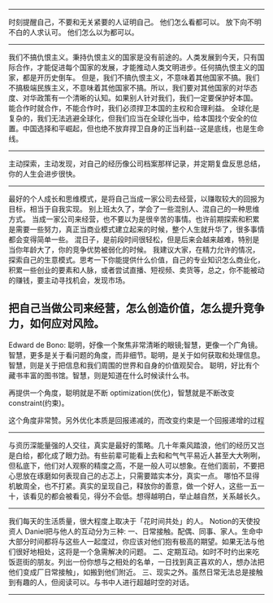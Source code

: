 
---
时刻提醒自己，不要和无关紧要的人证明自己。
他们怎么看都可以。
放下向不明不白的人求认可。
他们怎么以为都可以。

---

我们不搞仇恨主义。秉持仇恨主义的国家是没有前途的。人类发展到今天，只有国际合作，才能促进每个国家的发展，才能推动人类文明进步。任何搞仇恨主义的国家，都是开历史倒车。
但是，我们不搞仇恨主义，不意味着其他国家不搞。我们不搞极端民族主义，不意味着其他国家不搞。所以，我们要对其他国家的对华态度、对华政策有一个清晰的认知。如果别人针对我们，我们一定要保护好本国。
能合作时就合作，不能合作时，我们必须捍卫本国的主权和合理利益。
全球化是复杂的，我们无法逃避全球化，但我们应当在全球化当中，给本国找个安全的位置。中国选择和平崛起，但也绝不放弃捍卫自身的正当利益--这是底线，也是生命线。

---

主动探索，主动发现，对自己的经历像公司档案那样记录，并定期复盘反思总结，你的人生会进步很快。

---

最好的个人成长和思维模式，是将自己当成一家公司去经营，以赚取较大的回报为目标，相当于自我实现。
别上班太久了，学会了一些混别人、混自己的一种思维方式。
当成一家公司来经营，也不要以为是很辛苦的事情。也许前期探索和积累是需要一些努力，真正当商业模式建立起来的时候，整个人生就升华了，很多事情都会变得简单一些。
混日子，是前段时间很轻松，但是后来会越来越难，特别是当你年龄大了，你的竞争优势被弱化的时候。
我建议大家，在精力允许的情况，探索自己的生意模式。思考一下你能提供什么价值，自己的专业知识怎么商业化，积累一些创业的要素和人脉，或者尝试直播、短视频、卖货等，总之，你不能被动的赚钱，要主动寻找机会，发现市场。


把自己当做公司来经营，怎么创造价值，怎么提升竞争力，如何应对风险。
---

Edward de Bono:
聪明，好像一个聚焦非常清晰的眼镜;智慧，更像一个广角镜。
智慧，更多是关于看问题的角度，而非细节。聪明，是关于如何获取和处理信息。智慧，则是关于把信息和我们周围的世界和自身的价值观契合。
聪明，好比有个藏书丰富的图书馆。智慧，则是知道在什么时候读什么书。

再提供一个角度，聪明就是不断 optimization(优化)，智慧就是不断改变constraint(约束)。

这个角度非常赞。另外优化本质是回报递减的，而改变约束是一个回报递增的过程

---

与资历深能量强的人交往，真实是最好的策略。几十年乘风踏浪，他们的经历又岂是白给，都化成了眼力劲。有些前辈可能看上去和和气气平易近人甚至大大咧咧，但私底下，他们对人观察的精度之高，不是一般人可以想象。在他们面前，不要把心思放在琢磨如何表现自己的忐忑上，只需要踏实本分，真实一点。 哪怕不显得机敏周全，也不打紧。真实的呈现自己，释放你的善意，做一个好人，这些一五一十，该看见的都会被看见，得分不会低。想得越明白，举止越自然，关系越长久。

---

我们每天的生活质量，很大程度上取决于「花时间共处」的人。 Notion的天使投资人 Daniel把与他人的互动分为三种:
一、日常接触。配偶、同事、家人。生命中大部分时间都将与这些人一起度过，你应该对他们抱有极高的期望。如果无法与他们很好地相处，这将是一个急需解决的问题。
二、定期互动。如时不时约出来吃饭逛街的朋友。列出一份你想与之相处的名单，一日找到真正喜欢的人，想办法把他们变成厂日常接触」，如搬到他们附近。
三、现实之外。虽然日常无法总是接触到有趣的人，但阅读可以。与书中人进行超越时空的对话。

---
